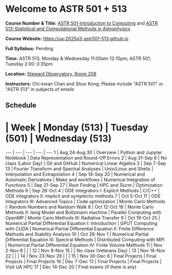 # Welcome to ASTR 501 + 513

**Course Number & Title:**
[ASTR 501-Introduction to Computing](https://catalog.arizona.edu/courses/0413111) and
[ASTR 513-Statistical and Computational Methods in Astrophysics](https://catalog.arizona.edu/courses/0404141)

**Course Website:** https://ua-2025q3-astr501-513.github.io

**Full Syllabus:** Pending

**Time:**
ASTR 513, Monday & Wednesday 11:00am-12:15pm;
ASTR 501, Tuesday 2:00-3:35pm

**Location:** [Steward Observatory, Room 208](https://map.arizona.edu/65/0208)

**Instructors:** Chi-kwan Chan and Shuo Kong;
Please include "ASTR 501" or "ASTR 513" in subjects of emails

## Schedule

#  | Week | Monday (513) | Tuesday (501) | Wednesday (513)
--- | --- | --- | --- | ---
1  | Aug 24-Aug 30 | Overview                                                      | Python and Jupyter Notebook    | Data Representation and Round-Off Errors
2  | Aug 31-Sep  6 | No class (Labor Day)                                          | Git and GitHub                 | Numerical Linear Algebra
3  | Sep  7-Sep 13 | Fourier Transform and Spectral Analyses                       | Unix/Linux and Shells          | Interpolation and Extrapolation
4  | Sep 14-Sep 20 | Numerical and Automatic Derivatives                           | Make and workflows             | Numerical Integration of Functions
5  | Sep 21-Sep 27 | Root Finding                                                  | HPC and Slurm                  | Optimization Methods
6  | Sep 28-Oct  4 | ODE Integrators I: Explicit Methods                           | C/C++                          | ODE integrators II: implicit and symplectic methods
7  | Oct  5-Oct 11 | ODE Integrators III: Advanced Topics                          | Code optimization              | Monte Carlo Methods I: Random Numbers and Random Walk
8  | Oct 12-Oct 18 | Monte Carlo Methods II: Ising Model and Boltzmann machine     | Parallel Computing with OpenMP | Monte Carlo Methods III: Radiative Transfer
9  | Oct 19-Oct 25 | Numerical Partial Differential Equation I: Introduction       | GPUT Computing with CUDA       | Numerical Partial Differential Equation II: Finite Difference Methods and Stability Analysis
10 | Oct 26-Nov  1 | Numerical Partial Differential Equation III: Spectral Methods | Distributed Computing with MPI | Numerical Partial Differential Equation IV: Finite Volume Methods
11 | Nov  2-Nov  8 | | |
12 | Nov  9-Nov 15 | | No class (Veterans Day) |
13 | Nov 16-Nov 22 | | |
14 | Nov 23-Nov 29 | | |
15 | Nov 30-Dec  6 | Final Projects | Final Projects | Final Projects
16 | Dec  7-Dec 13 | Final Projects | Final Projects | Visit UA HPC
17 | Dec 14-Dec 20 | Final exams (if there is any)